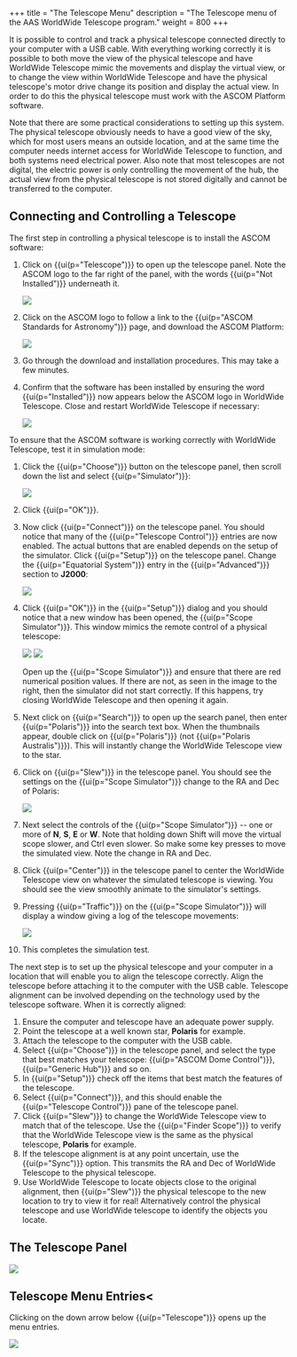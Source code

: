+++
title = "The Telescope Menu"
description = "The Telescope menu of the AAS WorldWide Telescope program."
weight = 800
+++

It is possible to control and track a physical telescope connected directly to
your computer with a USB cable. With everything working correctly it is
possible to both move the view of the physical telescope and have WorldWide
Telescope mimic the movements and display the virtual view, or to change the
view within WorldWide Telescope and have the physical telescope's motor drive
change its position and display the actual view. In order to do this the
physical telescope must work with the ASCOM Platform software.

Note that there are some practical considerations to setting up this system.
The physical telescope obviously needs to have a good view of the sky, which
for most users means an outside location, and at the same time the computer
needs internet access for WorldWide Telescope to function, and both systems
need electrical power. Also note that most telescopes are not digital, the
electric power is only controlling the movement of the hub, the actual view
from the physical telescope is not stored digitally and cannot be transferred
to the computer.


## Connecting and Controlling a Telescope

The first step in controlling a physical telescope is to install the ASCOM
software:

1. Click on {{ui(p="Telescope")}} to open up the telescope panel. Note the ASCOM logo
   to the far right of the panel, with the words {{ui(p="Not Installed")}} underneath
   it.

   ![](ASCOMNotInstalled.jpg)
2. Click on the ASCOM logo to follow a link to the {{ui(p="ASCOM Standards for
   Astronomy")}} page, and download the ASCOM Platform:

    ![](ASCOMDownload.jpg)
3. Go through the download and installation procedures. This may take a few
   minutes.
4. Confirm that the software has been installed by ensuring the word
   {{ui(p="Installed")}} now appears below the ASCOM logo in WorldWide Telescope.
   Close and restart WorldWide Telescope if necessary:

   ![](ASCOMInstalled.jpg)

To ensure that the ASCOM software is working correctly with WorldWide
Telescope, test it in simulation mode:

1. Click the {{ui(p="Choose")}} button on the telescope panel, then scroll down the
   list and select {{ui(p="Simulator")}}:

   ![](ASCOMTelescopeChooser.jpg)

2. Click {{ui(p="OK")}}.
3. Now click {{ui(p="Connect")}} on the telescope panel. You should notice that many
   of the {{ui(p="Telescope Control")}} entries are now enabled. The actual buttons
   that are enabled depends on the setup of the simulator. Click {{ui(p="Setup")}} on
   the telescope panel. Change the {{ui(p="Equatorial System")}} entry in the
   {{ui(p="Advanced")}} section to **J2000**:

   ![](ASCOMSetup.jpg)
4. Click {{ui(p="OK")}} in the {{ui(p="Setup")}} dialog and you should notice that a new
   window has been opened, the {{ui(p="Scope Simulator")}}. This window mimics the
   remote control of a physical telescope:

   ![](ScopeSimulator.jpg)
   ![](ScopeSimulatorBlank.jpg)

   Open up the {{ui(p="Scope Simulator")}} and ensure that there are red numerical
   position values. If there are not, as seen in the image to the right, then
   the simulator did not start correctly. If this happens, try closing
   WorldWide Telescope and then opening it again.
5. Next click on {{ui(p="Search")}} to open up the search panel, then enter
   {{ui(p="Polaris")}} into the search text box. When the thumbnails appear, double
   click on {{ui(p="Polaris")}} (not {{ui(p="Polaris Australis")}}). This will instantly
   change the WorldWide Telescope view to the star.
6. Click on {{ui(p="Slew")}} in the telescope panel. You should see the settings on
   the {{ui(p="Scope Simulator")}} change to the RA and Dec of Polaris:

   ![](ScopeSimulatorOnPolaris.jpg)

7. Next select the controls of the {{ui(p="Scope Simulator")}} -- one or more of
   **N**, **S**, **E** or **W**. Note that holding down Shift will move the
   virtual scope slower, and Ctrl even slower. So make some key presses to
   move the simulated view. Note the change in RA and Dec.
8. Click {{ui(p="Center")}} in the telescope panel to center the WorldWide Telescope
   view on whatever the simulated telescope is viewing. You should see the
   view smoothly animate to the simulator's settings.
9. Pressing {{ui(p="Traffic")}} on the {{ui(p="Scope Simulator")}} will display a window
   giving a log of the telescope movements:

   ![](ASCOMTraffic.jpg)
10. This completes the simulation test.

The next step is to set up the physical telescope and your computer in a
location that will enable you to align the telescope correctly. Align the
telescope before attaching it to the computer with the USB cable. Telescope
alignment can be involved depending on the technology used by the telescope
software. When it is correctly aligned:

1. Ensure the computer and telescope have an adequate power supply.
2. Point the telescope at a well known star, **Polaris** for example.
3. Attach the telescope to the computer with the USB cable.
4. Select {{ui(p="Choose")}} in the telescope panel, and select the type that best
   matches your telescope: {{ui(p="ASCOM Dome Control")}}, {{ui(p="Generic Hub")}} and so on.
5. In {{ui(p="Setup")}} check off the items that best match the features of the
   telescope.
6. Select {{ui(p="Connect")}}, and this should enable the {{ui(p="Telescope Control")}} pane
   of the telescope panel.
7. Click {{ui(p="Slew")}} to change the WorldWide Telescope view to match that of the
   telescope. Use the {{ui(p="Finder Scope")}} to verify that the WorldWide Telescope
   view is the same as the physical telescope, **Polaris** for example.
8. If the telescope alignment is at any point uncertain, use the {{ui(p="Sync")}}
   option. This transmits the RA and Dec of WorldWide Telescope to the
   physical telescope.
9. Use WorldWide Telescope to locate objects close to the original alignment,
   then {{ui(p="Slew")}} the physical telescope to the new location to try to view it
   for real! Alternatively control the physical telescope and use WorldWide
   telescope to identify the objects you locate.

## The Telescope Panel

![](TelescopePanel1.jpg)


## Telescope Menu Entries<

Clicking on the down arrow below {{ui(p="Telescope")}} opens up the menu entries.

![](TelescopeMenuEntries.jpg)
